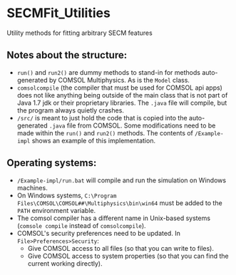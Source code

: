 # SECMFit_Utilities
Utility methods for fitting arbitrary SECM features

## Notes about the structure:
- `run()` and `run2()` are dummy methods to stand-in for methods auto-generated by COMSOL Multiphysics. As is the `Model` class.
- `comsolcompile` (the compiler that must be used for COMSOL api apps) does not like anything being outside of the main class that is not part of Java 1.7 jdk or their proprietary libraries. The `.java` file will compile, but the program always quietly crashes.
- `/src/` is meant to just hold the code that is copied into the auto-generated `.java` file from COMSOL. Some modifications need to be made within the `run()` and `run2()` methods. The contents of `/Example-impl` shows an example of this implementation.

## Operating systems:
- `/Example-impl/run.bat` will compile and run the simulation on Windows machines.
- On Windows systems, `C:\Program Files\COMSOL\COMSOL##\Multiphysics\bin\win64` must be added to the `PATH` environment variable.
- The comsol compiler has a different name in Unix-based systems (`comsole compile` instead of `comsolcompile`).
- COMSOL's security preferences need to be updated. In `File>Preferences>Security`:
  - Give COMSOL access to all files (so that you can write to files).
  - Give COMSOL access to system properties (so that you can find the current working directly).
